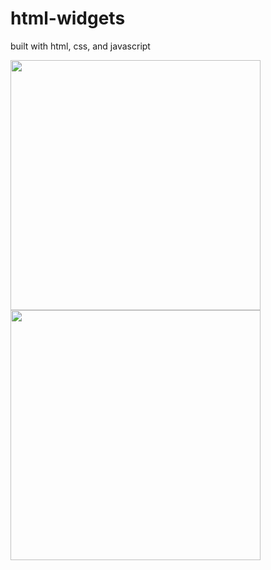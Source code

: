 # html-widgets
built with html, css, and javascript

<img src="http://i.imgur.com/2ieu4qQ.png" width="400px" />
<img src="http://i.imgur.com/n4yMW8y.png" width="400px" />
